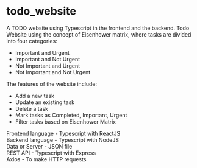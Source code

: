 # todo_website
A TODO website using Typescript in the frontend and the backend.
Todo Website using the concept of Eisenhower matrix, where tasks are divided into four categories: 
<ul>
    <li>Important and Urgent</li>
    <li>Important and Not Urgent</li>
    <li>Not Important and Urgent</li>
    <li>Not Important and Not Urgent</li>
 </ul>
              
The features of the website include:
<ul>
  <li>Add a new task</li>
  <li>Update an existing task</li>
  <li>Delete a task</li>
  <li>Mark tasks as Completed, Important, Urgent</li>
  <li>Filter tasks based on Eisenhower Matrix</li>
</ul>


Frontend language - Typescript with ReactJS\
Backend language - Typescript with NodeJS\
Data or Server - JSON file\
REST API - Typescript with Express\
Axios - To make HTTP requests 



